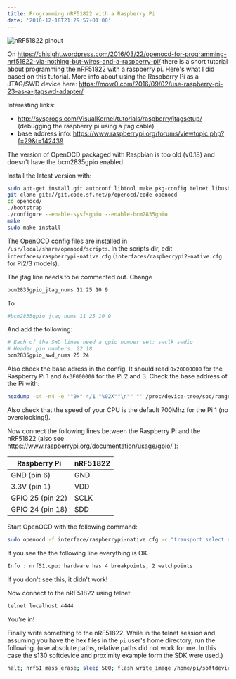 ```yaml
---
title: Programming nRF51822 with a Raspberry Pi
date: '2016-12-18T21:29:57+01:00'
---
```

![nRF51822 pinout](/img/nRF51822-board-pinout.jpg)

On https://chisight.wordpress.com/2016/03/22/openocd-for-programming-nrf51822-via-nothing-but-wires-and-a-raspberry-pi/ there is a short tutorial about programming the nRF51822 with a raspberry pi. Here's what I did based on this tutorial.
More info about using the Raspberry Pi as a JTAG/SWD device here: https://movr0.com/2016/09/02/use-raspberry-pi-23-as-a-jtagswd-adapter/

Interesting links: 

* http://sysprogs.com/VisualKernel/tutorials/raspberry/jtagsetup/ (debugging the raspberry pi using a jtag cable)
* base address info: https://www.raspberrypi.org/forums/viewtopic.php?f=29&t=142439

The version of OpenOCD packaged with Raspbian is too old (v0.18) and doesn't have the bcm2835gpio enabled.

Install the latest version with:

```bash
sudo apt-get install git autoconf libtool make pkg-config telnet libusb-1.0-0-dev libusb-1.0-0
git clone git://git.code.sf.net/p/openocd/code openocd
cd openocd/
./bootstrap
./configure --enable-sysfsgpio --enable-bcm2835gpio
make
sudo make install
```

The OpenOCD config files are installed in `/usr/local/share/openocd/scripts`.
In the scripts dir, edit `interfaces/raspberrypi-native.cfg` (`interfaces/raspberrypi2-native.cfg` for Pi2/3 models).

The jtag line needs to be commented out. Change

```bash
bcm2835gpio_jtag_nums 11 25 10 9
```

To

```bash
#bcm2835gpio_jtag_nums 11 25 10 9
```

And add the following:

```bash
# Each of the SWD lines need a gpio number set: swclk swdio
# Header pin numbers: 22 18
bcm2835gpio_swd_nums 25 24
```

Also check the base adress in the config. It should read `0x20000000` for the Raspberry Pi 1 and
`0x3F000000` for the Pi 2 and 3. Check the base address of the Pi with:

```bash
hexdump -s4 -n4 -e '"0x" 4/1 "%02X""\n"" "' /proc/device-tree/soc/ranges
```

Also check that the speed of your CPU is the default 700Mhz for the Pi 1 (no overclocking!).

Now connect the following lines between the Raspberry Pi and the nRF51822 (also see https://www.raspberrypi.org/documentation/usage/gpio/ ):

| Raspberry Pi     | nRF51822 |
| ---------------- | -------- |
| GND (pin 6)      | GND      |
| 3.3V (pin 1)     | VDD      |
| GPIO 25 (pin 22) | SCLK     |
| GPIO 24 (pin 18) | SDD      |

Start OpenOCD with the following command:

```bash
sudo openocd -f interface/raspberrypi-native.cfg -c "transport select swd; set WORKAREASIZE 0" -f target/nrf51.cfg
```

If you see the the following line everything is OK.

```bash
Info : nrf51.cpu: hardware has 4 breakpoints, 2 watchpoints
```

If you don't see this, it didn't work!

Now connect to the nRF51822 using telnet:

```bash
telnet localhost 4444
```

You're in!

Finally write something to the nRF51822. While in the telnet session and assuming you have the hex files in the `pi` user's home directory, run the following. (use absolute paths, relative paths did not work for me. In this case the s130 softdevice and proximity example form the SDK were used.)

```bash
halt; nrf51 mass_erase; sleep 500; flash write_image /home/pi/softdevice.hex 0; flash write_image /home/pi/ble_app_proximity.hex 0; verify_image /home/pi/softdevice.hex 0; verify_image /home/pi/ble_app_proximity.hex 0; reset run
```
   
